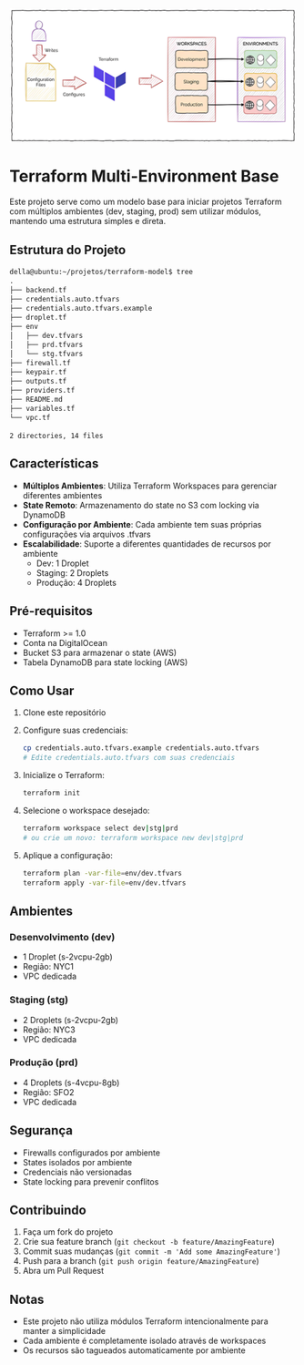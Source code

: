 
![Terraform Multi-Environment Base](assets/banner.jpg)

# Terraform Multi-Environment Base

Este projeto serve como um modelo base para iniciar projetos Terraform com múltiplos ambientes (dev, staging, prod) sem utilizar módulos, mantendo uma estrutura simples e direta.

## Estrutura do Projeto

```
della@ubuntu:~/projetos/terraform-model$ tree 
.
├── backend.tf
├── credentials.auto.tfvars
├── credentials.auto.tfvars.example
├── droplet.tf
├── env
│   ├── dev.tfvars
│   ├── prd.tfvars
│   └── stg.tfvars
├── firewall.tf
├── keypair.tf
├── outputs.tf
├── providers.tf
├── README.md
├── variables.tf
└── vpc.tf

2 directories, 14 files
```

## Características

- **Múltiplos Ambientes**: Utiliza Terraform Workspaces para gerenciar diferentes ambientes
- **State Remoto**: Armazenamento do state no S3 com locking via DynamoDB
- **Configuração por Ambiente**: Cada ambiente tem suas próprias configurações via arquivos .tfvars
- **Escalabilidade**: Suporte a diferentes quantidades de recursos por ambiente
  - Dev: 1 Droplet
  - Staging: 2 Droplets
  - Produção: 4 Droplets

## Pré-requisitos

- Terraform >= 1.0
- Conta na DigitalOcean
- Bucket S3 para armazenar o state (AWS)
- Tabela DynamoDB para state locking (AWS)

## Como Usar

1. Clone este repositório
2. Configure suas credenciais:
   ```bash
   cp credentials.auto.tfvars.example credentials.auto.tfvars
   # Edite credentials.auto.tfvars com suas credenciais
   ```

3. Inicialize o Terraform:
   ```bash
   terraform init
   ```

4. Selecione o workspace desejado:
   ```bash
   terraform workspace select dev|stg|prd
   # ou crie um novo: terraform workspace new dev|stg|prd
   ```

5. Aplique a configuração:
   ```bash
   terraform plan -var-file=env/dev.tfvars
   terraform apply -var-file=env/dev.tfvars
   ```

## Ambientes

### Desenvolvimento (dev)
- 1 Droplet (s-2vcpu-2gb)
- Região: NYC1
- VPC dedicada

### Staging (stg)
- 2 Droplets (s-2vcpu-2gb)
- Região: NYC3
- VPC dedicada

### Produção (prd)
- 4 Droplets (s-4vcpu-8gb)
- Região: SFO2
- VPC dedicada

## Segurança

- Firewalls configurados por ambiente
- States isolados por ambiente
- Credenciais não versionadas
- State locking para prevenir conflitos

## Contribuindo

1. Faça um fork do projeto
2. Crie sua feature branch (`git checkout -b feature/AmazingFeature`)
3. Commit suas mudanças (`git commit -m 'Add some AmazingFeature'`)
4. Push para a branch (`git push origin feature/AmazingFeature`)
5. Abra um Pull Request

## Notas

- Este projeto não utiliza módulos Terraform intencionalmente para manter a simplicidade
- Cada ambiente é completamente isolado através de workspaces
- Os recursos são tagueados automaticamente por ambiente
